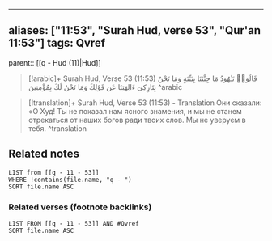 
---
aliases: ["11:53", "Surah Hud, verse 53", "Qur'an 11:53"]
tags: Qvref
---

parent:: [[q - Hud (11)|Hud]]

> [!arabic]+ Surah Hud, Verse 53 (11:53)
> <span class="quran-arabic">قَالُوا۟ يَـٰهُودُ مَا جِئْتَنَا بِبَيِّنَةٍ وَمَا نَحْنُ بِتَارِكِىٓ ءَالِهَتِنَا عَن قَوْلِكَ وَمَا نَحْنُ لَكَ بِمُؤْمِنِينَ</span>
^arabic

> [!translation]+ Surah Hud, Verse 53 (11:53) - Translation
> Они сказали: «О Худ! Ты не показал нам ясного знамения, и мы не станем отрекаться от наших богов ради твоих слов. Мы не уверуем в тебя.
^translation



## Related notes
```dataview
LIST from [[q - 11 - 53]]
WHERE !contains(file.name, "q - ")
SORT file.name ASC
```

### Related verses (footnote backlinks)
```dataview
LIST FROM [[q - 11 - 53]] AND #Qvref
SORT file.name ASC
```

